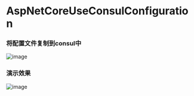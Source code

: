 # AspNetCoreUseConsulConfiguration

### 将配置文件复制到consul中
![image](https://user-images.githubusercontent.com/12196280/48270012-eb9b5e00-e473-11e8-8e19-971c18a5c03d.png)


### 演示效果
![image](https://user-images.githubusercontent.com/12196280/48270070-0f5ea400-e474-11e8-8ac4-3420b5888e18.png)
